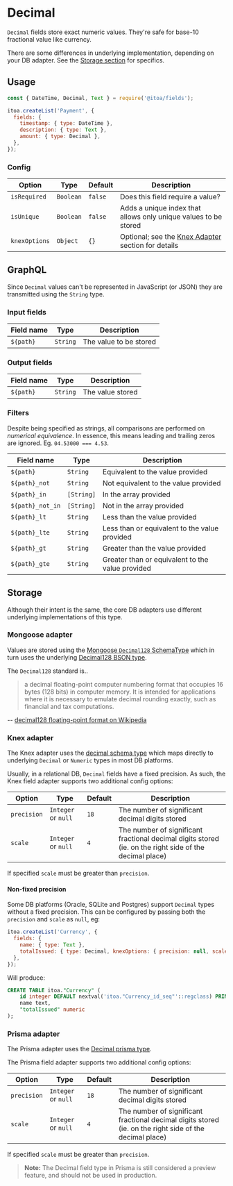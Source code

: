 <!--[meta]
section: api
subSection: field-types
title: Decimal
[meta]-->

# Decimal

`Decimal` fields store exact numeric values.
They're safe for base-10 fractional value like currency.

There are some differences in underlying implementation, depending on your DB adapter.
See the [Storage section](#storage) for specifics.

## Usage

```js
const { DateTime, Decimal, Text } = require('@itoa/fields');

itoa.createList('Payment', {
  fields: {
    timestamp: { type: DateTime },
    description: { type: Text },
    amount: { type: Decimal },
  },
});
```

### Config

| Option        | Type      | Default | Description                                                         |
| ------------- | --------- | ------- | ------------------------------------------------------------------- |
| `isRequired`  | `Boolean` | `false` | Does this field require a value?                                    |
| `isUnique`    | `Boolean` | `false` | Adds a unique index that allows only unique values to be stored     |
| `knexOptions` | `Object`  | `{}`    | Optional; see the [Knex Adapter](#knex-adapter) section for details |

## GraphQL

Since `Decimal` values can't be represented in JavaScript (or JSON) they are transmitted using the `String` type.

### Input fields

| Field name | Type     | Description            |
| ---------- | -------- | ---------------------- |
| `${path}`  | `String` | The value to be stored |

### Output fields

| Field name | Type     | Description      |
| ---------- | -------- | ---------------- |
| `${path}`  | `String` | The value stored |

### Filters

Despite being specified as strings, all comparisons are performed on *numerical equivalence*.
In essence, this means leading and trailing zeros are ignored.
Eg. `04.53000 === 4.53`.

| Field name       | Type       | Description                                      |
| ---------------- | ---------- | ------------------------------------------------ |
| `${path}`        | `String`   | Equivalent to the value provided                 |
| `${path}_not`    | `String`   | Not equivalent to the value provided             |
| `${path}_in`     | `[String]` | In the array provided                            |
| `${path}_not_in` | `[String]` | Not in the array provided                        |
| `${path}_lt`     | `String`   | Less than the value provided                     |
| `${path}_lte`    | `String`   | Less than or equivalent to the value provided    |
| `${path}_gt`     | `String`   | Greater than the value provided                  |
| `${path}_gte`    | `String`   | Greater than or equivalent to the value provided |

## Storage

Although their intent is the same, the core DB adapters use different underlying implementations of this type.

### Mongoose adapter

Values are stored using the [Mongoose `Decimal128` SchemaType](https://mongoosejs.com/docs/api.html#mongoose_Mongoose-Decimal128)
which in turn uses the underlying [Decimal128 BSON type](https://metacpan.org/pod/BSON::Decimal128).

The `Decimal128` standard is..

> a decimal floating-point computer numbering format that occupies 16 bytes (128 bits) in computer memory.
> It is intended for applications where it is necessary to emulate decimal rounding exactly, such as financial and tax computations.

\-- [decimal128 floating-point format on Wikipedia](https://en.wikipedia.org/wiki/Decimal128_floating-point_format)

### Knex adapter

The Knex adapter uses the [decimal schema type](https://knexjs.org/#Schema-decimal)
which maps directly to underlying `Decimal` or `Numeric` types in most DB platforms.

Usually, in a relational DB, `Decimal` fields have a fixed precision.
As such, the Knex field adapter supports two additional config options:

| Option      | Type                | Default | Description                                                                                             |
| ----------- | ------------------- | ------- | ------------------------------------------------------------------------------------------------------- |
| `precision` | `Integer` or `null` | `18`    | The number of significant decimal digits stored                                                         |
| `scale`     | `Integer` or `null` | `4`     | The number of significant fractional decimal digits stored (ie. on the right side of the decimal place) |

If specified `scale` must be greater than `precision`.

#### Non-fixed precision

Some DB platforms (Oracle, SQLite and Postgres) support `Decimal` types without a fixed precision.
This can be configured by passing both the `precision` and `scale` as `null`, eg:

```js
itoa.createList('Currency', {
  fields: {
    name: { type: Text },
    totalIssued: { type: Decimal, knexOptions: { precision: null, scale: null } },
  },
});
```

Will produce:

```sql
CREATE TABLE itoa."Currency" (
    id integer DEFAULT nextval('itoa."Currency_id_seq"'::regclass) PRIMARY KEY,
    name text,
    "totalIssued" numeric
);
```

### Prisma adapter

The Prisma adapter uses the [Decimal prisma type](https://www.prisma.io/docs/concepts/components/preview-features/native-types/native-types-mappings#decimal).

The Prisma field adapter supports two additional config options:

| Option      | Type                | Default | Description                                                                                             |
| ----------- | ------------------- | ------- | ------------------------------------------------------------------------------------------------------- |
| `precision` | `Integer` or `null` | `18`    | The number of significant decimal digits stored                                                         |
| `scale`     | `Integer` or `null` | `4`     | The number of significant fractional decimal digits stored (ie. on the right side of the decimal place) |

If specified `scale` must be greater than `precision`.

> **Note:** The Decimal field type in Prisma is still considered a preview feature, and should not be used in production.
